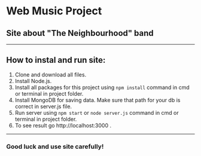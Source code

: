 # Web Music Project
## Site about "The Neighbourhood" band
*************
## How to instal and run site:
1. Clone and download all files.
2. Install Node.js.
3. Install all packages for this project using ```npm install``` command in cmd or terminal in project folder.
4. Install MongoDB for saving data. Make sure that path for your db is correct in server.js file.
5. Run server using ```npm start``` or ```node server.js``` command in cmd or terminal in project folder.
6. To see result go http://localhost:3000 .
*************
### Good luck and use site carefully!
